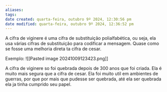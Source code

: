 ```yaml
---
aliases: 
tags: 
date created: quarta-feira, outubro 9º 2024, 12:30:56 pm
date modified: quarta-feira, outubro 9º 2024, 12:36:52 pm
---
```

A cifra de viginere é uma cifra de substituição polialfabética, ou seja, ela usa várias cifras de substituição para codificar a mensagem. Quase como se fosse uma melhoria direta ta cifra de cesar.

Exemplo:
![[Pasted image 20241009123423.png]]

A cifra de viginere so foi quebrada depois de 300 anos que foi criada. Ela é muito mais segura que a cifra de cesar. Ela foi muito util em ambientes de guerras, por que por mais que pudesse ser quebrada, até ela ser quebrada ela ja tinha cumprido seu papel.
